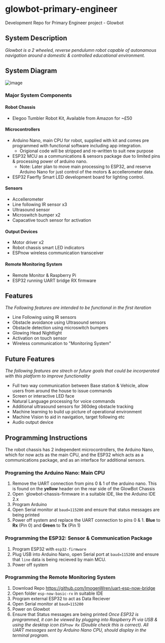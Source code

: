 # glowbot-primary-engineer
 Development Repo for Primary Engineer project - Glowbot

 ## System Description
_Glowbot is a 2 wheeled, reverse pendulumn robot capable of autonamous navigation around a domestic & controlled educational environment._

## System Diagram
![image](https://github.com/ImogenWren/glowbot-primary-engineer/assets/97303986/249ec820-b74b-4bbd-a434-96b13475d0b5)




### Major System Components
#### Robot Chassis
- Elegoo Tumbler Robot Kit, Available from Amazon for ~£50

 #### Microcontrollers
- Arduino Nano, main CPU for robot, supplied with kit and comes pre programmed with functional software including app integration.
     - Origional code will be stripped and re-written to suit new purpose
- ESP32 MCU as a communications & sensors package due to limited pins & processing power of arduino nano.
   - Note: Later plan to move main processing to ESP32, and reserve Arduino Nano for just control of the motors & accellerometer data.
- ESP32 Faerfly Smart LED development board for lighting control.

#### Sensors
- Accellerometer
- Line following IR sensor x3
- Ultrasound sensor
- Microswitch bumper x2
- Capacative touch sensor for activation

#### Output Devices
- Motor driver x2
- Robot chassis smart LED indicators
- ESPnow wireless communication transceiver

  


#### Remote Monitoring System
 - Remote Monitor & Raspberry Pi
 - ESP32 running UART bridge RX firmware

## Features
_The Following features are intended to be functional in the first iteration_
- Line Following using IR sensors
- Obstacle avoidance using Ultrasound sensors
- Obstacle detection using microswitch bumpers
- Glowing Head Nightlight
- Activation on touch sensor
- Wireless communication to "Monitoring System"

## Future Features
_The following features are strech or future goals that could be incorperated with this platform to improve functionality_
- Full two way communication between Base station & Vehicle, allow users from around the house to issue commands
- Screen or interactive LED face
- Natural Language processing for voice commands
- Additional ultrasound sensors for 360deg obstacle tracking
- Machine learning to build up picture of operational environment
- Machine Vision to aid in navigation, target following etc
- Audio output device

## Programming Instructions
 The robot chassis has 2 independent microcontrollers, the Arduino Nano, which for now acts as the main CPU, and the ESP32 which acts as a communications package, and as an interface for additional sensors.

### Programing the Arduino Nano: Main CPU
1. Remove the UART connection from pins 0 & 1 of the arduino nano. This is found on the **yellow** header on the rear side of the GlowBot Chassis
2. Open `glowbot-chassis-firmware in a suitable IDE, like the Arduino IDE 2.x
3. Program Arduino
4. Open Serial monitor at `baud=115200` and ensure that status messages are being printed
5. Power off system and replace the UART connection to pins 0 & 1. **Blue** to **Rx** (Pin 0) and **Green** to **Tx** (Pin 1)

### Programming the ESP32: Sensor & Communication Package
1. Program ESP32 with `esp32-firmware`
2. Plug USB into Arduino Nano, open Serial port at `baud=115200` and ensure that `line` data is being recieved by main MCU.
3. Power off system

### Programming the Remote Monitoring System
1. Download Repo https://github.com/ImogenWren/uart-esp-now-bridge
2. Open folder `esp-now-basic-rx` in suitable IDE
3. Program external ESP32 to act as Data Reciever
4. Open Serial monitor at `baud=115200`
5. Power on Glowbot
6. Ensure that Status messages are being printed
_Once ESP32 is programmed, it can be viewed by plugging into Raspberry Pi via USB & using the desktop icon `ESPnow Rx` (Double check this is correct). All UART messages sent by Arduino Nano CPU, should display in the terminal program._

